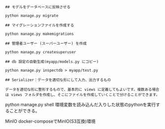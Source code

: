 ```
## モデルをデータベースに反映させる

python manage.py migrate
```

```
## マイグレーションファイルを作成する

python manage.py makemigrations
```

```
## 管理者ユーザー (スーパーユーザー) を作成

python manage.py createsuperuser
```

```
## db 設定の自動生成(myapp/models.py にコピー)

python manage.py inspectdb > myapp/test.py
```

```
## Serializer：データを適切な形にして入力、出力するもの

データを適切な形に整形するもので、基本的に views に定義してもよいです。複数ある場合は views フォルダを作成し、そこにファイルを作成していくことで分けることができます。
```


python manage.py shell
環境変数を読み込んだ入りした状態のpythonを実行することができる。


MinIO
docker-composeでMinIO(S3互換)環境